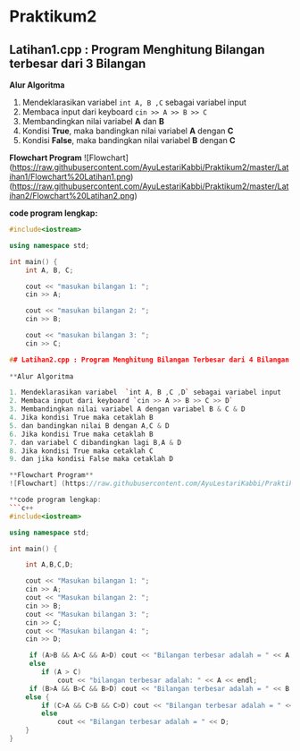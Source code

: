 # Praktikum2


## Latihan1.cpp : Program Menghitung Bilangan terbesar dari 3 Bilangan

**Alur Algoritma**

1. Mendeklarasikan variabel  `int A, B ,C` sebagai variabel input
2. Membaca input dari keyboard `cin >> A >> B >> C`
3. Membandingkan nilai variabel **A** dan **B**
4. Kondisi **True**, maka bandingkan nilai variabel **A** dengan **C**
5. Kondisi **False**, maka bandingkan nilai variabel **B** dengan **C**

**Flowchart Program**
![Flowchart] (https://raw.githubusercontent.com/AyuLestariKabbi/Praktikum2/master/Latihan1/Flowchart%20Latihan1.png)
(https://raw.githubusercontent.com/AyuLestariKabbi/Praktikum2/master/Latihan2/Flowchart%20Latihan2.png)

**code program lengkap:**
```c++
#include<iostream>

using namespace std;

int main() {
    int A, B, C;

    cout << "masukan bilangan 1: ";
    cin >> A;

    cout << "masukan bilangan 2: ";
    cin >> B;

    cout << "masukan bilangan 3: ";
    cin >> C;

## Latihan2.cpp : Program Menghitung Bilangan Terbesar dari 4 Bilangan
 
**Alur Algoritma

1. Mendeklarasikan variabel  `int A, B ,C ,D` sebagai variabel input
2. Membaca input dari keyboard `cin >> A >> B >> C >> D`
3. Membandingkan nilai variabel A dengan variabel B & C & D
4. Jika kondisi True maka cetaklah B
5. dan bandingkan nilai B dengan A,C & D
6. Jika kondisi True maka cetaklah B
7. dan variabel C dibandingkan lagi B,A & D
8. Jika kondisi True maka cetaklah C
9. dan jika kondisi False maka cetaklah D

**Flowchart Program**
![Flowchart] (https://raw.githubusercontent.com/AyuLestariKabbi/Praktikum2/master/Latihan2/Flowchart%20Latihan2.png)

**code program lengkap:
```c++
#include<iostream>

using namespace std;

int main() {

    int A,B,C,D;

    cout << "Masukan bilangan 1: ";
    cin >> A;
    cout << "Masukan bilangan 2: ";
    cin >> B;
    cout << "Masukan bilangan 3: ";
    cin >> C;
    cout << "Masukan bilangan 4: ";
    cin >> D;

     if (A>B && A>C && A>D) cout << "Bilangan terbesar adalah = " << A << endl;
     else
        if (A > C)
            cout << "bilangan terbesar adalah: " << A << endl;
     if (B>A && B>C && B>D) cout << "Bilangan terbesar adalah = " << B << endl;
    else {
        if (C>A && C>B && C>D) cout << "Bilangan terbesar adalah = " << C << endl;
        else
            cout << "Bilangan terbesar adalah = " << D;
    }
}
